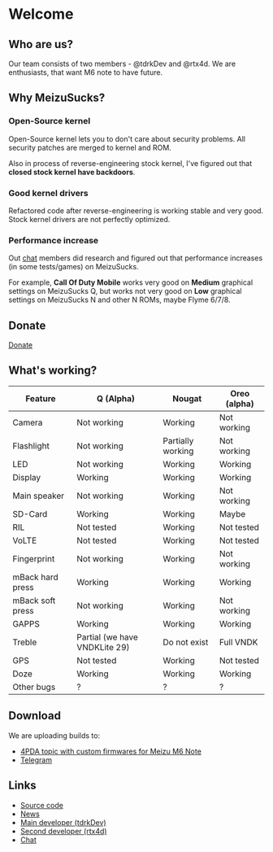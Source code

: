 # Welcome

## Who are us?
Our team consists of two members - @tdrkDev and @rtx4d.
We are enthusiasts, that want M6 note to have future.

## Why MeizuSucks?
### Open-Source kernel
Open-Source kernel lets you to don't care about security problems. All security patches are merged to kernel and ROM.

Also in process of reverse-engineering stock kernel, I've figured out that **closed stock kernel have backdoors**.

### Good kernel drivers
Refactored code after reverse-engineering is working stable and very good. Stock kernel drivers are not perfectly optimized.

### Performance increase
Out [chat](https://t.me/msucks_chat) members did research and figured out that performance increases (in some tests/games) on MeizuSucks.

For example, **Call Of Duty Mobile** works very good on **Medium** graphical settings on MeizuSucks Q, but works not very good on **Low** graphical settings on MeizuSucks N and other N ROMs, maybe Flyme 6/7/8.

## Donate
[Donate](https://t.me/tdrkDev)

## What's working?

Feature | Q (Alpha) | Nougat | Oreo (alpha)
------ | --------- | ------ | ------
Camera | Not working | Working | Not working
Flashlight | Not working | Partially working | Not working
LED | Not working | Working | Working
Display | Working | Working | Working
Main speaker | Not working | Working | Not working
SD-Card | Working | Working | Maybe
RIL | Not tested | Working | Not tested
VoLTE | Not tested | Working | Not tested
Fingerprint | Not working | Working |  Not working
mBack hard press | Working | Working | Working
mBack soft press | Not working | Working | Not working
GAPPS | Working | Working | Working
Treble | Partial (we have VNDKLite 29) | Do not exist | Full VNDK
GPS | Not tested | Working | Not tested
Doze | Working | Working | Working
Other bugs | ? | ? | ?

## Download
We are uploading builds to:
* [4PDA topic with custom firmwares for Meizu M6 Note](https://4pda.ru/forum/index.php?showtopic=886117)
* [Telegram](https://t.me/msucks)

## Links
* [Source code](https://github.com/meizucustoms)
* [News](https://t.me/msucks)
* [Main developer (tdrkDev)](https://t.me/tdrkDev)
* [Second developer (rtx4d)](https://t.me/rtx4d)
* [Chat](https://t.me/msucks_chat)

